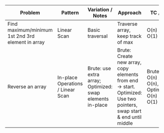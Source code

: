 | Problem | Pattern | Variation / Notes | Approach | TC / SC |
|---------|---------|-----------------|---------|---------|
| Find maximum/minimum 1st 2nd 3rd element in array | Linear Scan | Basic traversal | Traverse array, keep track of max | O(n) / O(1) |
| Reverse an array | In-place Operations / Linear Scan | Brute: use extra array; Optimized: swap elements in-place | Brute: Create new array, copy elements from end → start. Optimized: Use two pointers, swap start & end until middle | Brute: O(n) / O(n), Optimized: O(n) / O(1) |
